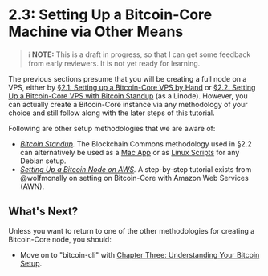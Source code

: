 # 2.3: Setting Up a Bitcoin-Core Machine via Other Means

> :information_source: **NOTE:** This is a draft in progress, so that I can get some feedback from early reviewers. It is not yet ready for learning.

The previous sections presume that you will be creating a full node on a VPS, either by [§2.1: Setting up a Bitcoin-Core VPS by Hand](02_1_Setting_Up_a_Bitcoin-Core_VPS_by_Hand.md) or [§2.2: Setting Up a Bitcoin-Core VPS with Bitcoin Standup](02_2_Setting_Up_a_Bitcoin-Core_VPS_with_StackScript.md) (as a Linode). However, you can actually create a Bitcoin-Core instance via any methodology of your choice and still follow along with the later steps of this tutorial.

Following are other setup methodologies that we are aware of:

* *[Bitcoin Standup](https://github.com/BlockchainCommons/Bitcoin-Standup).* The Blockchain Commons methodology used in §2.2 can alternatively be used as a [Mac App](https://github.com/BlockchainCommons/Bitcoin-StandUp-MacOS) or as [Linux Scripts](https://github.com/BlockchainCommons/Bitcoin-StandUp-MacOS) for any Debian setup.
* *[Setting Up a Bitcoin Node on AWS](https://wolfmcnally.com/115/developer-notes-setting-up-a-bitcoin-node-on-aws/).* A step-by-step tutorial exists from @wolfmcnally on setting on Bitcoin-Core with Amazon Web Services (AWN).

## What's Next?

Unless you want to return to one of the other methodologies for creating a Bitcoin-Core node, you should:

   * Move on to "bitcoin-cli" with [Chapter Three: Understanding Your Bitcoin Setup](03_0_Understanding_Your_Bitcoin_Setup.md).
